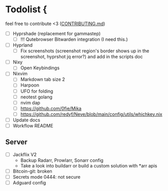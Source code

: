 # Todolist {

feel free to contribute <3 ([CONTRIBUTING.md](CONTRIBUTING.md))

- [ ] Hyprshade (replacement for gammastep)
  - [ ] !!! Qutebrowser Bitwarden integration (I need this.)
- [ ] Hyprland
  - [ ] Fix screenshots (screenshot region's border shows up in the screenshot, hyprshot jq error?) and add in the scripts doc
- [ ] Nixy
  - [ ] Open Keybindings
- [ ] Nixvim
  - [ ] Markdown tab size 2
  - [ ] Harpoon
  - [ ] UFO for folding
  - [ ] neotest golang
  - [ ] nvim dap
  - [ ] <https://github.com/0fie/Mika>
  - [ ] <https://github.com/redyf/Neve/blob/main/config/utils/whichkey.nix>
- [ ] Update docs
- [ ] Workflow README

## Server

- [ ] Jackflix V2
  - Backup Radarr, Prowlarr, Sonarr config
  - Take a look into buildarr or build a custom solution with *arr apis
- [ ] Bitcoin-git: broken
- [ ] Secrets mode 0444: not secure
- [ ] Adguard config
